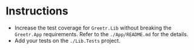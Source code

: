 # Instructions

* Increase the test coverage for `Greetr.Lib` without breaking the `Greetr.App` requirements. Refer to the `./App/README.md` for the details.
* Add your tests on the `./Lib.Tests` project.
